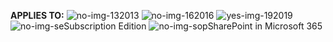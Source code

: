 **APPLIES TO:** ![no-img-13](../media/no.png)2013 ![no-img-16](../media/no.png)2016 ![yes-img-19](../media/yes.png)2019 ![no-img-se](../media/no.png)Subscription Edition ![no-img-sop](../media/no.png)SharePoint in Microsoft 365

